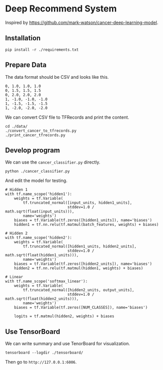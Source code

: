 
# Deep Recommend System

Inspired by <https://github.com/mark-watson/cancer-deep-learning-model>.

## Installation

```
pip install -r ./requirements.txt
```

## Prepare Data

The data format should be CSV and looks like this.

```
0, 1.0, 1.0, 1.0
0, 1.5, 1.5, 1.5
0, 2.0, 2.0, 2.0
1, -1.0, -1.0, -1.0
1, -1.5, -1.5, -1.5
1, -2.0, -2.0, -2.0
```

We can convert CSV file to TFRecords and print the content.

```
cd ./data/
./convert_cancer_to_tfrecords.py
./print_cancer_tfrecords.py
```

## Develop program

We can use the `cancer_classifier.py` directly.

```
python ./cancer_classifier.py
```

And edit the model for testing.

```
# Hidden 1
with tf.name_scope('hidden1'):
    weights = tf.Variable(
        tf.truncated_normal([input_units, hidden1_units],
                            stddev=1.0 / math.sqrt(float(input_units))),
        name='weights')
    biases = tf.Variable(tf.zeros([hidden1_units]), name='biases')
    hidden1 = tf.nn.relu(tf.matmul(batch_features, weights) + biases)

# Hidden 2
with tf.name_scope('hidden2'):
    weights = tf.Variable(
        tf.truncated_normal([hidden1_units, hidden2_units],
                            stddev=1.0 / math.sqrt(float(hidden1_units))),
        name='weights')
    biases = tf.Variable(tf.zeros([hidden2_units]), name='biases')
    hidden2 = tf.nn.relu(tf.matmul(hidden1, weights) + biases)

# Linear
with tf.name_scope('softmax_linear'):
    weights = tf.Variable(
        tf.truncated_normal([hidden2_units, output_units],
                            stddev=1.0 / math.sqrt(float(hidden2_units))),
        name='weights')
    biases = tf.Variable(tf.zeros([NUM_CLASSES]), name='biases')

    logits = tf.matmul(hidden2, weights) + biases
```

## Use  TensorBoard

We can write summary and use TenorBoard for visualization.

```
tensorboard --logdir ./tensorboard/
```

Then go to `http://127.0.0.1:6006`.
